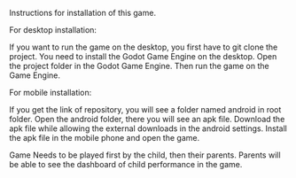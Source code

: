 Instructions for installation of this game.

For desktop installation:

If you want to run the game on the desktop, you first have to git clone the project.
You need to install the Godot Game Engine on the desktop.
Open the project folder in the Godot Game Engine.
Then run the game on the Game Engine.

For mobile installation:

If you get the link of repository, you will see a folder named android in root folder.
Open the android folder, there you will see an apk file.
Download the apk file while allowing the external downloads in the android settings.
Install the apk file in the mobile phone and open the game.

Game Needs to be played first by the child, then their parents.
Parents will be able to see the dashboard of child performance in the game.
